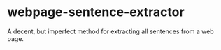 # webpage-sentence-extractor
A decent, but imperfect method for extracting all sentences from a web page.
